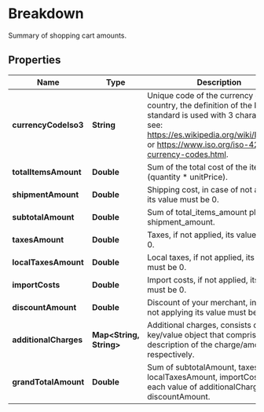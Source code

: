 

# Breakdown

Summary of shopping cart amounts.

## Properties

| Name | Type | Description | Notes |
|------------ | ------------- | ------------- | -------------|
|**currencyCodeIso3** | **String** | Unique code of the currency of the country, the definition of the ISO 4217 standard is used with 3 characters, see: https://es.wikipedia.org/wiki/ISO_4217 or https://www.iso.org/iso-4217-currency-codes.html. |  |
|**totalItemsAmount** | **Double** | Sum of the total cost of the items (quantity * unitPrice). |  |
|**shipmentAmount** | **Double** | Shipping cost, in case of not applying its value must be 0. |  |
|**subtotalAmount** | **Double** | Sum of total_items_amount plus shipment_amount. |  |
|**taxesAmount** | **Double** | Taxes, if not applied, its value must be 0. |  |
|**localTaxesAmount** | **Double** | Local taxes, if not applied, its value must be 0. |  [optional] |
|**importCosts** | **Double** | Import costs, if not applied, its value must be 0. |  [optional] |
|**discountAmount** | **Double** | Discount of your merchant, in case of not applying its value must be 0. |  [optional] |
|**additionalCharges** | **Map&lt;String, String&gt;** | Additional charges, consists of a key/value object that comprises the description of the charge/amount respectively. |  [optional] |
|**grandTotalAmount** | **Double** | Sum of subtotalAmount, taxesAmount, localTaxesAmount, importCosts, and each value of additionalCharges minus discountAmount. |  |



